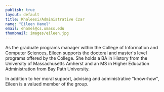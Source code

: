 ```yaml
---
publish: true
layout: default
title: Khaleesi/Administrative Czar
name: "Eileen Hamel"
email: ehamel@cs.umass.edu
thumbnail: images/eileen.jpg
---
```


As the graduate programs manager within the College of Information and Computer Sciences, Eileen supports the doctoral and master's level programs offered by the College. She holds a BA in History from the University of Massachusetts Amherst and an MS in Higher Education Administration from Bay Path University.

In addition to her moral support, advising and administrative "know-how", Eileen is a valued member of the group.


